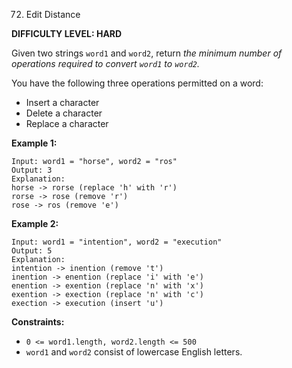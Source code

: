 72. Edit Distance

**DIFFICULTY LEVEL: HARD**

Given two strings `word1` and `word2`, return *the minimum number of operations required to convert `word1` to `word2`.*

You have the following three operations permitted on a word:
* Insert a character
* Delete a character
* Replace a character
 

**Example 1:**
```
Input: word1 = "horse", word2 = "ros"
Output: 3
Explanation: 
horse -> rorse (replace 'h' with 'r')
rorse -> rose (remove 'r')
rose -> ros (remove 'e')
```

**Example 2:**
```
Input: word1 = "intention", word2 = "execution"
Output: 5
Explanation: 
intention -> inention (remove 't')
inention -> enention (replace 'i' with 'e')
enention -> exention (replace 'n' with 'x')
exention -> exection (replace 'n' with 'c')
exection -> execution (insert 'u')
```
 

**Constraints:**
* `0 <= word1.length, word2.length <= 500`
* `word1` and `word2` consist of lowercase English letters.
